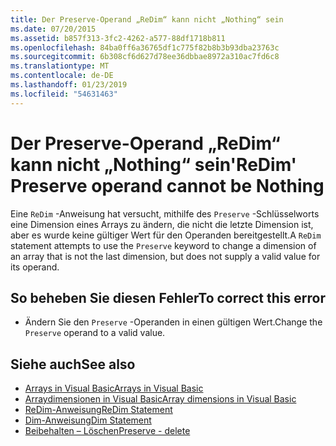 ```yaml
---
title: Der Preserve-Operand „ReDim“ kann nicht „Nothing“ sein
ms.date: 07/20/2015
ms.assetid: b857f313-3fc2-4262-a577-88df1718b811
ms.openlocfilehash: 84ba0ff6a36765df1c775f82b8b3b93dba23763c
ms.sourcegitcommit: 6b308cf6d627d78ee36dbbae8972a310ac7fd6c8
ms.translationtype: MT
ms.contentlocale: de-DE
ms.lasthandoff: 01/23/2019
ms.locfileid: "54631463"
---
```

# <a name="redim-preserve-operand-cannot-be-nothing"></a><span data-ttu-id="a7a9e-102">Der Preserve-Operand „ReDim“ kann nicht „Nothing“ sein</span><span class="sxs-lookup"><span data-stu-id="a7a9e-102">'ReDim' Preserve operand cannot be Nothing</span></span>
<span data-ttu-id="a7a9e-103">Eine `ReDim` -Anweisung hat versucht, mithilfe des `Preserve` -Schlüsselworts eine Dimension eines Arrays zu ändern, die nicht die letzte Dimension ist, aber es wurde keine gültiger Wert für den Operanden bereitgestellt.</span><span class="sxs-lookup"><span data-stu-id="a7a9e-103">A `ReDim` statement attempts to use the `Preserve` keyword to change a dimension of an array that is not the last dimension, but does not supply a valid value for its operand.</span></span>  
  
## <a name="to-correct-this-error"></a><span data-ttu-id="a7a9e-104">So beheben Sie diesen Fehler</span><span class="sxs-lookup"><span data-stu-id="a7a9e-104">To correct this error</span></span>  
  
-   <span data-ttu-id="a7a9e-105">Ändern Sie den `Preserve` -Operanden in einen gültigen Wert.</span><span class="sxs-lookup"><span data-stu-id="a7a9e-105">Change the `Preserve` operand to a valid value.</span></span>  
  
## <a name="see-also"></a><span data-ttu-id="a7a9e-106">Siehe auch</span><span class="sxs-lookup"><span data-stu-id="a7a9e-106">See also</span></span>
- [<span data-ttu-id="a7a9e-107">Arrays in Visual Basic</span><span class="sxs-lookup"><span data-stu-id="a7a9e-107">Arrays in Visual Basic</span></span>](~/docs/visual-basic/programming-guide/language-features/arrays/index.md)
- [<span data-ttu-id="a7a9e-108">Arraydimensionen in Visual Basic</span><span class="sxs-lookup"><span data-stu-id="a7a9e-108">Array dimensions in Visual Basic</span></span>](~/docs/visual-basic/programming-guide/language-features/arrays/array-dimensions.md)
- [<span data-ttu-id="a7a9e-109">ReDim-Anweisung</span><span class="sxs-lookup"><span data-stu-id="a7a9e-109">ReDim Statement</span></span>](../../visual-basic/language-reference/statements/redim-statement.md)
- [<span data-ttu-id="a7a9e-110">Dim-Anweisung</span><span class="sxs-lookup"><span data-stu-id="a7a9e-110">Dim Statement</span></span>](../../visual-basic/language-reference/statements/dim-statement.md)
- [<span data-ttu-id="a7a9e-111">Beibehalten – Löschen</span><span class="sxs-lookup"><span data-stu-id="a7a9e-111">Preserve - delete</span></span>](https://msdn.microsoft.com/library/91badeab-b4e0-48b6-92c9-9f0c8f995d81)
